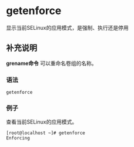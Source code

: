 getenforce
===

显示当前SELinux的应用模式，是强制、执行还是停用

## 补充说明

**grename命令** 可以重命名卷组的名称。

###  语法

```
getenforce
```

### 例子

查看当前SELinux的应用模式。

```
[root@localhost ~]# getenforce
Enforcing
```


